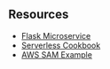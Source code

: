 ## Resources
- [Flask Microservice](https://github.com/noahgift/flask-change-microservice)
- [Serverless Cookbook](https://github.com/noahgift/serverless-cookbook)
- [AWS SAM Example](https://github.com/noahgift/Python-MLOps-Cookbook/tree/main/recipes/aws-lambda-sam)